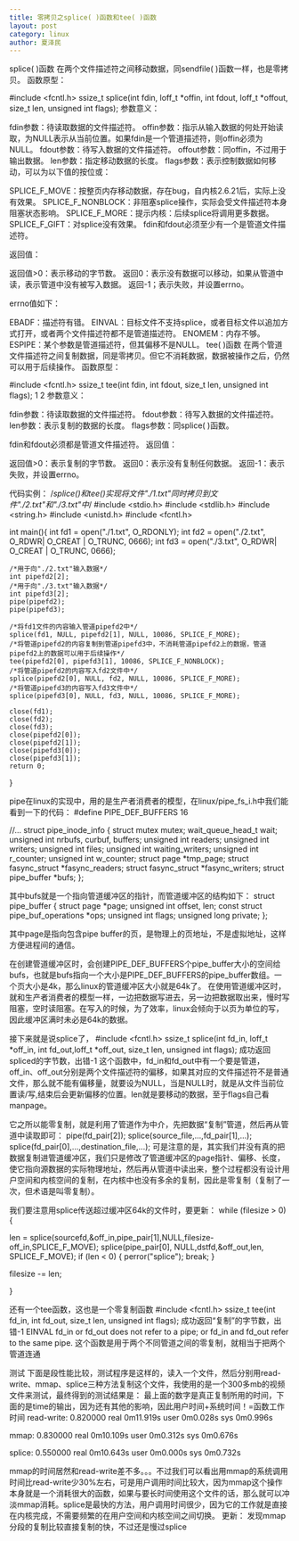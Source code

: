 ```yaml
---
title: 零拷贝之splice( )函数和tee( )函数
layout: post
category: linux
author: 夏泽民
---
```

splice( )函数
在两个文件描述符之间移动数据，同sendfile( )函数一样，也是零拷贝。 
函数原型：

#include <fcntl.h>
ssize_t splice(int fdin, loff_t *offin, int fdout, loff_t *offout, size_t len, unsigned int flags);
参数意义：

fdin参数：待读取数据的文件描述符。 
offin参数：指示从输入数据的何处开始读取，为NULL表示从当前位置。如果fdin是一个管道描述符，则offin必须为NULL。 
fdout参数：待写入数据的文件描述符。 
offout参数：同offin，不过用于输出数据。 
len参数：指定移动数据的长度。 
flags参数：表示控制数据如何移动，可以为以下值的按位或：

SPLICE_F_MOVE：按整页内存移动数据，存在bug，自内核2.6.21后，实际上没有效果。
SPLICE_F_NONBLOCK：非阻塞splice操作，实际会受文件描述符本身阻塞状态影响。
SPLICE_F_MORE：提示内核：后续splice将调用更多数据。
SPLICE_F_GIFT：对splice没有效果。
fdin和fdout必须至少有一个是管道文件描述符。

返回值：

返回值>0：表示移动的字节数。 
返回0：表示没有数据可以移动，如果从管道中读，表示管道中没有被写入数据。 
返回-1；表示失败，并设置errno。

errno值如下：

EBADF：描述符有错。
EINVAL：目标文件不支持splice，或者目标文件以追加方式打开，或者两个文件描述符都不是管道描述符。
ENOMEM：内存不够。
ESPIPE：某个参数是管道描述符，但其偏移不是NULL。
tee( )函数
在两个管道文件描述符之间复制数据，同是零拷贝。但它不消耗数据，数据被操作之后，仍然可以用于后续操作。 
函数原型：

#include <fcntl.h>
ssize_t tee(int fdin, int fdout, size_t len, unsigned int flags);
1
2
参数意义：

fdin参数：待读取数据的文件描述符。 
fdout参数：待写入数据的文件描述符。 
len参数：表示复制的数据的长度。 
flags参数：同splice( )函数。

fdin和fdout必须都是管道文件描述符。 
返回值：

返回值>0：表示复制的字节数。 
返回0：表示没有复制任何数据。 
返回-1：表示失败，并设置errno。

代码实例：
/*splice()和tee()实现将文件"./1.txt"同时拷贝到文件"./2.txt"和"./3.txt"中*/
#include <stdio.h>
#include <stdlib.h>
#include <string.h>
#include <unistd.h>
#include <fcntl.h>

int main(){
    int fd1 = open("./1.txt", O_RDONLY);
    int fd2 = open("./2.txt", O_RDWR| O_CREAT | O_TRUNC, 0666);
    int fd3 = open("./3.txt", O_RDWR| O_CREAT | O_TRUNC, 0666);

    /*用于向"./2.txt"输入数据*/
    int pipefd2[2];
    /*用于向"./3.txt"输入数据*/
    int pipefd3[2];
    pipe(pipefd2);
    pipe(pipefd3);

    /*将fd1文件的内容输入管道pipefd2中*/
    splice(fd1, NULL, pipefd2[1], NULL, 10086, SPLICE_F_MORE);
    /*将管道pipefd2的内容复制到管道pipefd3中，不消耗管道pipefd2上的数据，管道pipefd2上的数据可以用于后续操作*/
    tee(pipefd2[0], pipefd3[1], 10086, SPLICE_F_NONBLOCK);
    /*将管道pipefd2的内容写入fd2文件中*/
    splice(pipefd2[0], NULL, fd2, NULL, 10086, SPLICE_F_MORE);
    /*将管道pipefd3的内容写入fd3文件中*/
    splice(pipefd3[0], NULL, fd3, NULL, 10086, SPLICE_F_MORE);

    close(fd1);
    close(fd2);
    close(fd3);
    close(pipefd2[0]);
    close(pipefd2[1]);
    close(pipefd3[0]);
    close(pipefd3[1]);
    return 0;
}
<!-- more -->
pipe在linux的实现中，用的是生产者消费者的模型，在linux/pipe_fs_i.h中我们能看到一下的代码：
#define PIPE_DEF_BUFFERS    16

//... struct pipe_inode_info {     struct mutex mutex;     wait_queue_head_t wait;     unsigned int nrbufs, curbuf, buffers;     unsigned int readers;     unsigned int writers;     unsigned int files;     unsigned int waiting_writers;     unsigned int r_counter;     unsigned int w_counter;     struct page *tmp_page;     struct fasync_struct *fasync_readers;     struct fasync_struct *fasync_writers;     struct pipe_buffer *bufs; };


其中bufs就是一个指向管道缓冲区的指针，而管道缓冲区的结构如下：
struct pipe_buffer {     struct page *page;     unsigned int offset, len;     const struct pipe_buf_operations *ops;     unsigned int flags;     unsigned long private; };

其中page是指向包含pipe buffer的页，是物理上的页地址，不是虚拟地址，这样方便进程间的通信。 

在创建管道缓冲区时，会创建PIPE_DEF_BUFFERS个pipe_buffer大小的空间给bufs，也就是bufs指向一个大小是PIPE_DEF_BUFFERS的pipe_buffer数组。一个页大小是4k，那么linux的管道缓冲区大小就是64k了。
在使用管道缓冲区时，就和生产者消费者的模型一样，一边把数据写进去，另一边把数据取出来，慢时写阻塞，空时读阻塞。在写入的时候，为了效率，linux会倾向于以页为单位的写，因此缓冲区满时未必是64k的数据。

接下来就是说splice了，
 #include <fcntl.h>
 ssize_t splice(int fd_in, loff_t *off_in, int fd_out,loff_t *off_out, size_t len, unsigned int flags);
                                                                             成功返回spliced的字节数，出错-1
这个函数中，fd_in和fd_out中有一个要是管道，off_in、off_out分别是两个文件描述符的偏移，如果其对应的文件描述符不是普通文件，那么就不能有偏移量，就要设为NULL，当是NULL时，就是从文件当前位置读/写,结束后会更新偏移的位置。len就是要移动的数据，至于flags自己看manpage。

它之所以能零复制，就是利用了管道作为中介，先把数据“复制”管道，然后再从管道中读取即可：
pipe(fd_pair[2]);
splice(source_file,...,fd_pair[1],...);
splice(fd_pair[0],...,destination_file,...);
可是注意的是，其实我们并没有真的把数据复制进管道缓冲区，我们只是修改了管道缓冲区的page指针、偏移、长度，使它指向源数据的实际物理地址，然后再从管道中读出来，整个过程都没有设计用户空间和内核空间的复制，在内核中也没有多余的复制，因此是零复制（复制了一次，但术语是叫零复制）。

我们要注意用splice传送超过缓冲区64k的文件时，要更新：
while (filesize > 0) {

len = splice(sourcefd,&off_in,pipe_pair[1],NULL,filesize-off_in,SPLICE_F_MOVE); splice(pipe_pair[0], NULL,dstfd,&off_out,len, SPLICE_F_MOVE); if (len < 0) { perror("splice"); break; }

filesize -= len;

}



还有一个tee函数，这也是一个零复制函数
 #include <fcntl.h>
ssize_t tee(int fd_in, int fd_out, size_t len, unsigned int flags);
                                             成功返回“复制”的字节数，出错-1
EINVAL fd_in or fd_out does not refer to a pipe; or fd_in and fd_out refer to the same pipe.
这个函数是用于两个不同管道之间的零复制，就相当于把两个管道连通

测试
下面是段性能比较，测试程序是这样的，读入一个文件，然后分别用read-write、mmap、splice三种方法复制这个文件，我使用的是一个300多mb的视频文件来测试，最终得到的测试结果是：
最上面的数字是真正复制所用的时间，下面的是time的输出，因为还有其他的影响，因此用户时间+系统时间！=函数工作时间
read-write:
0.820000
real    0m11.919s
user    0m0.028s
sys     0m0.996s

mmap:
0.830000
real    0m10.109s
user    0m0.312s
sys     0m0.676s

splice:
0.550000
real    0m10.643s
user    0m0.000s
sys     0m0.732s

mmap的时间居然和read-write差不多。。。不过我们可以看出用mmap的系统调用时间比read-write少30%左右，可是用户调用时间比较大，因为mmap这个操作本身就是一个消耗很大的函数，如果与要长时间使用这个文件的话，那么就可以冲淡mmap消耗。splice是最快的方法，用户调用时间很少，因为它的工作就是直接在内核完成，不需要频繁的在用户空间和内核空间之间切换。
更新：
发现mmap分段的复制比较直接复制的快，不过还是慢过splice
